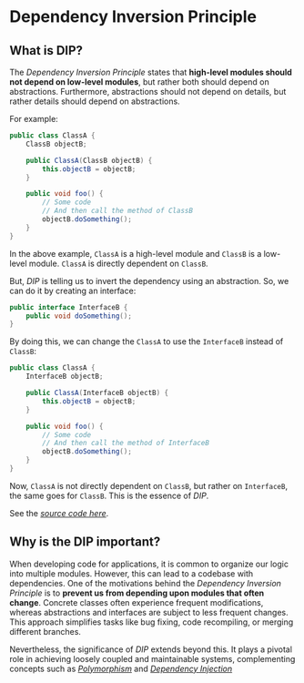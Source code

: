 # Dependency Inversion Principle
## What is DIP?
The *Dependency Inversion Principle* states that **high-level modules should not depend on low-level modules**, but rather both should depend on abstractions. Furthermore, abstractions should not depend on details, but rather details should depend on abstractions.

For example:
```java
public class ClassA {
    ClassB objectB;

    public ClassA(ClassB objectB) {
        this.objectB = objectB;
    }

    public void foo() {
        // Some code
        // And then call the method of ClassB
        objectB.doSomething();
    }
}
```

In the above example, `ClassA` is a high-level module and `ClassB` is a low-level module. `ClassA` is directly dependent on `ClassB`.

But, *DIP* is telling us to invert the dependency using an abstraction. So, we can do it by creating an interface: 
```java
public interface InterfaceB {
    public void doSomething();
}
```

By doing this, we can change the `ClassA` to use the `InterfaceB` instead of `ClassB`:
```java
public class ClassA {
    InterfaceB objectB;

    public ClassA(InterfaceB objectB) {
        this.objectB = objectB;
    }

    public void foo() {
        // Some code
        // And then call the method of InterfaceB
        objectB.doSomething();
    }
}
```

Now, `ClassA` is not directly dependent on `ClassB`, but rather on `InterfaceB`, the same goes for `ClassB`. This is the essence of *DIP*.

See the [*source code here*](https://github.com/diegoborbadev/solid-principles-java/tree/main/src/main/java/DIP).

## Why is the DIP important?
When developing code for applications, it is common to organize our logic into multiple modules. However, this can lead to a codebase with dependencies. One of the motivations behind the *Dependency Inversion Principle* is to **prevent us from depending upon modules that often change**. Concrete classes often experience frequent modifications, whereas abstractions and interfaces are subject to less frequent changes. This approach simplifies tasks like bug fixing, code recompiling, or merging different branches.

Nevertheless, the significance of *DIP* extends beyond this. It plays a pivotal role in achieving loosely coupled and maintainable systems, complementing concepts such as [*Polymorphism*](../Polymorphism.md) and [*Dependency Injection*](../Dependency_Injection.md)
